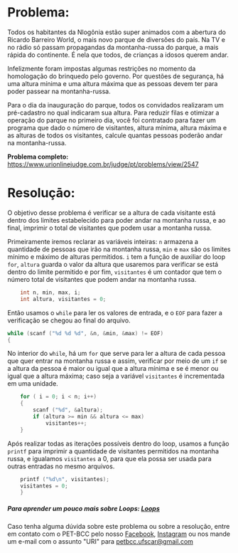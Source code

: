 # Problema:

Todos os habitantes da Nlogônia estão super animados com a abertura do Ricardo Barreiro World, o mais novo parque de diversões do país. Na TV e no rádio só passam propagandas da montanha-russa do parque, a mais rápida do continente. É nela que todos, de crianças a idosos querem andar.

Infelizmente foram impostas algumas restrições no momento da homologação do brinquedo pelo governo. Por questões de segurança, há uma altura mínima e uma altura máxima que as pessoas devem ter para poder passear na montanha-russa.

Para o dia da inauguração do parque, todos os convidados realizaram um pré-cadastro no qual indicaram sua altura. Para reduzir filas e otimizar a operação do parque no primeiro dia, você foi contratado para fazer um programa que dado o número de visitantes, altura mínima, altura máxima e as alturas de todos os visitantes, calcule quantas pessoas poderão andar na montanha-russa.

**Problema completo:** https://www.urionlinejudge.com.br/judge/pt/problems/view/2547

# Resoluçāo:

O objetivo desse problema é verificar se a altura de cada visitante está dentro dos limites estabelecido para poder andar na montanha russa, e ao final, imprimir o total de visitantes que podem usar a montanha russa.

Primeiramente iremos reclarar as variáveis inteiras: `n` armazena a quantidade de pessoas que irão na montanha russa, `min` e `max` são os limites mínimo e máximo de alturas permitidos. `i` tem a função de auxiliar do loop `for`, `altura` guarda o valor da altura que usaremos para verificar se está dentro do limite permitido e por fim, `visitantes` é um contador que tem o número total de visitantes que podem andar na montanha russa.

```c
    int n, min, max, i;
    int altura, visitantes = 0;
```

Então usamos o `while` para ler os valores de entrada, e o `EOF` para fazer a verificação se chegou ao final do arquivo.
 
```c
while (scanf ("%d %d %d", &n, &min, &max) != EOF)
{
```

No interior do `while`, há um `for` que serve para ler a altura de cada pessoa que quer entrar na montanha russa e assim, verificar por meio de um `if` se a altura da pessoa é maior ou igual que a altura mínima e se é menor ou igual que a altura máxima; caso seja a variável `visitantes` é incrementada em uma unidade. 

```c
    for ( i = 0; i < n; i++)
    {
        scanf ("%d", &altura);
        if (altura >= min && altura <= max)
            visitantes++;
    }
```

Após realizar todas as iterações possíveis dentro do loop, usamos a função `printf` para imprimir a quantidade de visitantes permitidos na montanha russa, e igualamos `visitantes` a 0, para que ela possa ser usada para outras entradas no mesmo arquivos.

```c
    printf ("%d\n", visitantes);
    visitantes = 0;
    }
```


##### Para aprender um pouco mais sobre Loops: [Loops](https://sites.google.com/site/itabits/treinamento/introducao-a-programacao-em-c/comandos-de-repeticao)
 
Caso tenha alguma dúvida sobre este problema ou sobre a resolução, entre em contato com o PET-BCC pelo nosso
[Facebook](https://www.facebook.com/petbcc/),
[Instagram](https://www.instagram.com/petbcc.ufscar/)
ou nos mande um e-mail com o assunto "URI" para  petbcc.ufscar@gmail.com
